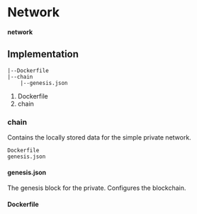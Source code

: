 # Network
**network**

## Implementation
```
|--Dockerfile
|--chain
    |--genesis.json
```

1. Dockerfile
2. chain

### chain
Contains the locally stored data for the simple private network.

```
Dockerfile
genesis.json
```

#### genesis.json
The genesis block for the private. Configures the blockchain.


#### Dockerfile

